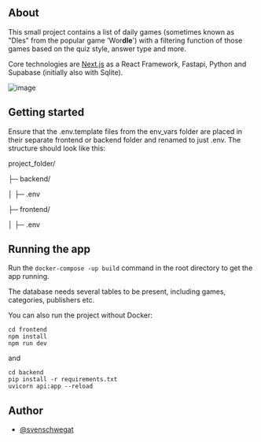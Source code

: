 ## About 
This small project contains a list of daily games (sometimes known as "Dles" from the popular game 'Wor**dle**') with a filtering function of those games based on the quiz style, answer type and more.

Core technologies are [Next.js](https://nextjs.org/) as a React Framework, Fastapi, Python and Supabase (initially also with Sqlite).

![image](https://github.com/user-attachments/assets/773d000c-07db-42c1-a67d-cad9708fa14d)

## Getting started
Ensure that the .env.template files from the env_vars folder are placed in their separate frontend or backend folder and renamed to just .env.
The structure should look like this:

project_folder/

 ├─ backend/
 
 │  ├─ .env
 
 ├─ frontend/
 
 │  ├─ .env


## Running the app
Run the ```docker-compose -up build``` command in the root directory to get the app running.

The database needs several tables to be present, including games, categories, publishers etc.

You can also run the project without Docker:
```
cd frontend
npm install
npm run dev
```
and 
```
cd backend
pip install -r requirements.txt
uvicorn api:app --reload
```

## Author
- [@svenschwegat](https://www.github.com/svenschwegat)
